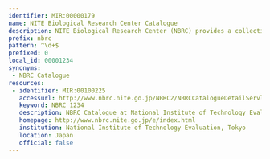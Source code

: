 ```yaml
---
identifier: MIR:00000179
name: NITE Biological Research Center Catalogue
description: NITE Biological Research Center (NBRC) provides a collection of microbial resources, performing taxonomic characterization of individual microorganisms such as bacteria including actinomycetes and archaea, yeasts, fungi, algaes, bacteriophages and DNA resources for academic research and industrial applications. A catalogue is maintained which states strain nomenclature, synonyms, and culture and sequence information.
prefix: nbrc
pattern: ^\d+$
prefixed: 0
local_id: 00001234
synonyms:
 - NBRC Catalogue
resources:
 - identifier: MIR:00100225
   accessurl: http://www.nbrc.nite.go.jp/NBRC2/NBRCCatalogueDetailServlet?ID=NBRC&CAT=${lid}
   keyword: NBRC 1234
   description: NBRC Catalogue at National Institute of Technology Evaluation
   homepage: http://www.nbrc.nite.go.jp/e/index.html
   institution: National Institute of Technology Evaluation, Tokyo
   location: Japan
   official: false
---
```

